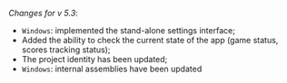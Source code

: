 _Changes for v 5.3_:
- `Windows`: implemented the stand-alone settings interface;
- Added the ability to check the current state of the app (game status, scores tracking status);
- The project identity has been updated;
- `Windows`: internal assemblies have been updated
